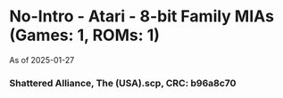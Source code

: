 # No-Intro - Atari - 8-bit Family MIAs (Games: 1, ROMs: 1)
As of 2025-01-27
### Shattered Alliance, The (USA).scp, CRC: b96a8c70
